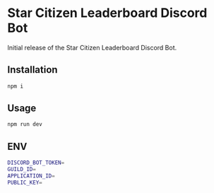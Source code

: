 # Star Citizen Leaderboard Discord Bot

Initial release of the Star Citizen Leaderboard Discord Bot.

## Installation

```bash
npm i
```

## Usage

```bash
npm run dev
```

## ENV

```bash
DISCORD_BOT_TOKEN=
GUILD_ID=
APPLICATION_ID=
PUBLIC_KEY=
```
